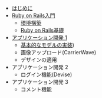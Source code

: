 * [はじめに](ja/introduction.md)
* [Ruby on Rails入門](ja/001.md)
  * [環境構築](ja/001_environment.md)
  * [Ruby on Rails基礎](ja/001_rails.md)
* [アプリケーション開発 1](ja/002.md)
  * [基本的なモデルの実装](ja/002_models.md))
  * 画像アップロード(CarrierWave)
  * デザインの適用
* アプリケーション開発 2
  * ログイン機能(Devise)
* アプリケーション開発 3
  * コメント機能
